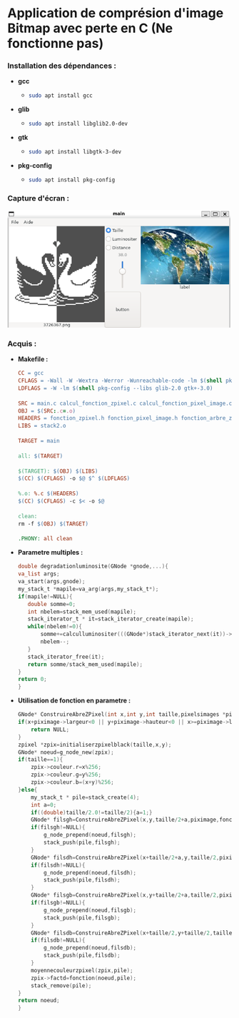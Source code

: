 # Application de comprésion d'image Bitmap avec perte en C (Ne fonctionne pas)

### Installation des dépendances :

- **gcc**  
  - ```bash
    sudo apt install gcc
    ```

- **glib**  
  - ```bash
    sudo apt install libglib2.0-dev
    ```

- **gtk**  
  - ```bash
    sudo apt install libgtk-3-dev
    ```

- **pkg-config**  
  - ```bash
    sudo apt install pkg-config
    ```

### Capture d'écran : 

<img src="markdown_doc/screen.png" alt="Capture d'écran du jeu" width="500"/>

### Acquis :

- **Makefile :**

     ```makefile
    CC = gcc
  CFLAGS = -Wall -W -Wextra -Werror -Wunreachable-code -lm $(shell pkg-config --cflags glib-2.0 gtk+-3.0)
  LDFLAGS = -W -lm $(shell pkg-config --libs glib-2.0 gtk+-3.0)

  SRC = main.c calcul_fonction_zpixel.c calcul_fonction_pixel_image.c calcul_fonction_arbre_zpixel.c fichier.c
  OBJ = $(SRC:.c=.o)
  HEADERS = fonction_zpixel.h fonction_pixel_image.h fonction_arbre_zpixel.h stack2.h calcul_fichier.h
  LIBS = stack2.o

  TARGET = main

  all: $(TARGET)

  $(TARGET): $(OBJ) $(LIBS)
	$(CC) $(CFLAGS) -o $@ $^ $(LDFLAGS)

  %.o: %.c $(HEADERS)
	$(CC) $(CFLAGS) -c $< -o $@

  clean:
	rm -f $(OBJ) $(TARGET)

  .PHONY: all clean
     ```
     
- **Parametre multiples :**

     ```c
    double degradationluminosite(GNode *gnode,...){
    va_list args;
    va_start(args,gnode);
    my_stack_t *mapile=va_arg(args,my_stack_t*);
    if(mapile!=NULL){
        double somme=0;
        int nbelem=stack_mem_used(mapile);
        stack_iterator_t * it=stack_iterator_create(mapile);
        while(nbelem!=0){
            somme+=calculluminositer(((GNode*)stack_iterator_next(it))->data);
            nbelem--;
        }
        stack_iterator_free(it);
        return somme/stack_mem_used(mapile);
    }
    return 0;
  }

     ```

- **Utilisation de fonction en parametre :**
    ```c
    GNode* ConstruireAbreZPixel(int x,int y,int taille,pixelsimages *piximage,FunctionPointer fonction){
    if(x+piximage->largeur<0 || y+piximage->hauteur<0 || x>=piximage->largeur || y>=piximage->hauteur){
        return NULL;
    }
    zpixel *zpix=initialiserzpixelblack(taille,x,y);
    GNode* noeud=g_node_new(zpix);
    if(taille==1){
        zpix->couleur.r=x%256;
        zpix->couleur.g=y%256;
        zpix->couleur.b=(x+y)%256;
    }else{
        my_stack_t * pile=stack_create(4);
        int a=0;
        if((double)taille/2.0!=taille/2){a=1;}
        GNode* filsgh=ConstruireAbreZPixel(x,y,taille/2+a,piximage,fonction);
        if(filsgh!=NULL){
            g_node_prepend(noeud,filsgh);
            stack_push(pile,filsgh);
        }
        GNode* filsdh=ConstruireAbreZPixel(x+taille/2+a,y,taille/2,piximage,fonction);
        if(filsdh!=NULL){
            g_node_prepend(noeud,filsdh);
            stack_push(pile,filsdh);
        }
        GNode* filsgb=ConstruireAbreZPixel(x,y+taille/2+a,taille/2,piximage,fonction);
        if(filsgb!=NULL){
            g_node_prepend(noeud,filsgb);
            stack_push(pile,filsgb);
        }
        GNode* filsdb=ConstruireAbreZPixel(x+taille/2,y+taille/2,taille/2+a,piximage,fonction);
        if(filsdb!=NULL){
            g_node_prepend(noeud,filsdb);
            stack_push(pile,filsdb);
        }
        moyennecouleurzpixel(zpix,pile);
        zpix->factd=fonction(noeud,pile);
        stack_remove(pile);
    }
    return noeud;
  }

    ```
